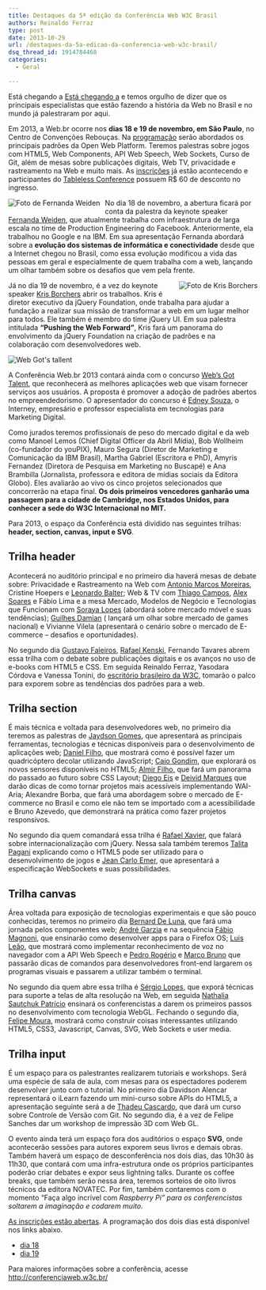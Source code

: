 ```yaml
---
title: Destaques da 5ª edição da Conferência Web W3C Brasil
authors: Reinaldo Ferraz
type: post
date: 2013-10-29
url: /destaques-da-5a-edicao-da-conferencia-web-w3c-brasil/
dsq_thread_id: 1914784468
categories:
  - Geral

---
```

Está chegando a [Está chegando a][1] e temos orgulho de dizer que os principais especialistas que estão fazendo a história da Web no Brasil e no mundo já palestraram por aqui.

Em 2013, a Web.br ocorre nos **dias 18 e 19 de novembro, em São Paulo**, no Centro de Convenções Rebouças. Na [programação][2] serão abordados os principais padrões da Open Web Platform. Teremos palestras sobre jogos com HTML5, Web Components, API Web Speech, Web Sockets, Curso de Git, além de mesas sobre publicações digitais, Web TV, privacidade e rastreamento na Web e muito mais. As [inscrições][3] já estão acontecendo e participantes do [Tableless Conference][4] possuem R$ 60 de desconto no ingresso.

<img style="float: left;margin: 0px 10px 10px 0px" alt="Foto de Fernanda Weiden" src="https://conferenciaweb.w3c.br/wp-content/themes/webbr2013/assets/img/speakers/fernanda-weiden-frame.jpg" />No dia 18 de novembro, a abertura ficará por conta da palestra da keynote speaker [Fernanda Weiden][5], que atualmente trabalha com infraestrutura de larga escala no time de Production Engineering do Facebook. Anteriormente, ela trabalhou no Google e na IBM. Em sua apresentação Fernanda abordará sobre a **evolução dos sistemas de informática e conectividade** desde que a Internet chegou no Brasil, como essa evolução modificou a vida das pessoas em geral e especialmente de quem trabalha com a web, lançando um olhar também sobre os desafios que vem pela frente.

 <img style="float: right;margin: 0px 0px 10px 10px" alt="Foto de Kris Borchers" src="https://conferenciaweb.w3c.br/wp-content/themes/webbr2013/assets/img/speakers/kris-frame.jpg" />Já no dia 19 de novembro, é a vez do keynote speaker [Kris Borchers][6] abrir os trabalhos. Kris é diretor executivo da jQuery Foundation, onde trabalha para ajudar a fundação a realizar sua missão de transformar a web em um lugar melhor para todos. Ele também é membro do time jQuery UI. Em sua palestra intitulada **“Pushing the Web Forward”**, Kris fará um panorama do envolvimento da jQuery Foundation na criação de padrões e na colaboração com desenvolvedores web.

<img style="clear: right" alt="Web Got's tallent" src="https://conferenciaweb.w3c.br/uploads/2013/10/websgottalent_740px_final3.png" />

A Conferência Web.br 2013 contará ainda com o concurso [Web&#8217;s Got Talent][7], que reconhecerá as melhores aplicações web que visam fornecer serviços aos usuários. A proposta é promover a adoção de padrões abertos no empreendedorismo. O apresentador do concurso é <a href="http://interney.net/edney-entrevista-interney/" target="_blank">Edney Souza</a>, o Interney, empresário e professor especialista em tecnologias para Marketing Digital. 

Como jurados teremos profissionais de peso do mercado digital e da web como Manoel Lemos (Chief Digital Officer da Abril Mídia), Bob Wollheim (co-fundador do youPIX), Mauro Segura (Diretor de Marketing e Comunicação da IBM Brasil), Martha Gabriel (Escritora e PhD), Amyris Fernandez (Diretora de Pesquisa em Marketing no Buscapé) e Ana Brambilla (Jornalista, professora e editora de mídias sociais da Editora Globo). Eles avaliarão ao vivo os cinco projetos selecionados que concorrerão na etapa final. **Os dois primeiros vencedores ganharão uma passagem para a cidade de Cambridge, nos Estados Unidos, para conhecer a sede do W3C Internacional no MIT.**

Para 2013, o espaço da Conferência está dividido nas seguintes trilhas: **header, section, canvas, input e SVG**.

## Trilha header

Acontecerá no auditório principal e no primeiro dia haverá mesas de debate sobre: Privacidade e Rastreamento na Web com [Antonio Marcos Moreiras][8], Cristine Hoepers e [Leonardo Balter][9]; Web & TV com [Thiago Campos][10], [Alex Soares][11] e Fábio Lima e a mesa Mercado, Modelos de Negócio e Tecnologias que Funcionam com [Soraya Lopes][12] (abordará sobre mercado móvel e suas tendências); [Guilhes Damian][13] ( lançará um olhar sobre mercado de games nacional) e Vivianne Vilela (apresentará o cenário sobre o mercado de E-commerce – desafios e oportunidades). 

No segundo dia [Gustavo Faleiros][14], [Rafael Kenski][15], Fernando Tavares abrem essa trilha com o debate sobre publicações digitais e os avanços no uso de e-books com HTML5 e CSS. Em seguida Reinaldo Ferraz, Yasodara Córdova e Vanessa Tonini, do [escritório brasileiro da W3C][16], tomarão o palco para exporem sobre as tendências dos padrões para a web.

## Trilha section

É mais técnica e voltada para desenvolvedores web, no primeiro dia teremos as palestras de [Jaydson Gomes][17], que apresentará as principais ferramentas, tecnologias e técnicas disponíveis para o desenvolvimento de aplicações web; [Daniel Filho][18], que mostrará como é possível fazer um quadricóptero decolar utilizando JavaScript; [Caio Gondim][19], que explorará os novos sensores disponíveis no HTML5; [Almir Filho,][20] que fará um panorama do passado ao futuro sobre CSS Layout; [Diego Eis][21] e [Deivid Marques][22] que darão dicas de como tornar projetos mais acessíveis implementando WAI-Aria; Alexandre Borba, que fará uma abordagem sobre o mercado de E-commerce no Brasil e como ele não tem se importado com a acessibilidade e Bruno Azevedo, que demonstrará na prática como fazer projetos responsivos. 

No segundo dia quem comandará essa trilha é [Rafael Xavier][15], que falará sobre internacionalização com jQuery. Nessa sala também teremos [Talita Pagani][23] explicando como o HTML5 pode ser utilizado para o desenvolvimento de jogos e [Jean Carlo Emer][24], que apresentará a especificação WebSockets e suas possibilidades.

## Trilha canvas

Área voltada para exposição de tecnologias experimentais e que são pouco conhecidas, teremos no primeiro dia [Bernard De Luna][25], que fará uma jornada pelos componentes web; [André Garzia][26] e na sequência [Fábio Magnoni][27], que ensinarão como desenvolver apps para o Firefox OS; [Luis Leão][28], que mostrará como implementar reconhecimento de voz no navegador com a API Web Speech e [Pedro Rogério][29] e [Marco Bruno][30] que passarão dicas de comandos para desenvolvedores front-end largarem os programas visuais e passarem a utilizar também o terminal. 

No segundo dia quem abre essa trilha é [Sérgio Lopes][31], que exporá técnicas para suporte a telas de alta resolução na Web, em seguida [Nathalia Sautchuk Patrício][32] ensinará os conferencistas a darem os primeiros passos no desenvolvimento com tecnologia WebGL. Fechando o segundo dia, [Felipe Moura][33], mostrará como construir coisas interessantes utilizando HTML5, CSS3, Javascript, Canvas, SVG, Web Sockets e user media.

## Trilha input

É um espaço para os palestrantes realizarem tutoriais e workshops. Será uma espécie de sala de aula, com mesas para os espectadores poderem desenvolver junto com o tutorial. No primeiro dia Davidson Alencar representará o iLearn fazendo um mini-curso sobre APIs do HTML5, a apresentação seguinte será a de [Thadeu Cascardo][34], que dará um curso sobre Controle de Versão com Git. No segundo dia, é a vez de Felipe Sanches dar um workshop de impressão 3D com Web GL.

O evento ainda terá um espaço fora dos auditórios o espaço **SVG**, onde acontecerão sessões para autores exporem seus livros e demais obras. Também haverá um espaço de desconferência nos dois dias, das 10h30 às 11h30, que contará com uma infra-estrutura onde os próprios participantes poderão criar debates e expor seus lightning talks. Durante os coffee breaks, que também serão nessa área, teremos sorteios de oito livros técnicos da editora NOVATEC. Por fim, também contaremos com o momento “Faça algo incrível com _Raspberry Pi” para os conferencistas soltarem a imaginação e codarem muito._

[As inscrições estão abertas][3]. A programação dos dois dias está disponível nos links abaixo. 

  * [dia 18][35]
  * [dia 19][36]

Para maiores informações sobre a conferência, acesse <http://conferenciaweb.w3c.br/>

 [1]: http://conferenciaweb.w3c.br/
 [2]: http://conferenciaweb.w3c.br/#trilhas
 [3]: http://conferenciaweb.w3c.br/inscricoes/
 [4]: http://conferenciaweb.w3c.br/#eventos-parceiros
 [5]: http://conferenciaweb.w3c.br/#fernanda
 [6]: http://conferenciaweb.w3c.br/#kris
 [7]: http://conferenciaweb.w3c.br/inscricoes-abertas-para-o-webs-got-talent/
 [8]: http://conferenciaweb.w3c.br/#antonio
 [9]: http://conferenciaweb.w3c.br/#leo
 [10]: http://conferenciaweb.w3c.br/#thiago
 [11]: http://conferenciaweb.w3c.br/#alex
 [12]: http://conferenciaweb.w3c.br/#soraya
 [13]: http://conferenciaweb.w3c.br/#guilhes
 [14]: http://conferenciaweb.w3c.br/#gustavo
 [15]: http://conferenciaweb.w3c.br/#rafael
 [16]: http://www.w3c.br/
 [17]: http://conferenciaweb.w3c.br/#jaydson
 [18]: http://conferenciaweb.w3c.br/#daniel
 [19]: http://conferenciaweb.w3c.br/#caio
 [20]: http://conferenciaweb.w3c.br/#almir
 [21]: http://conferenciaweb.w3c.br/#diego
 [22]: http://conferenciaweb.w3c.br/#deivid
 [23]: http://conferenciaweb.w3c.br/#talita
 [24]: http://conferenciaweb.w3c.br/#jean
 [25]: http://conferenciaweb.w3c.br/#bernard
 [26]: http://conferenciaweb.w3c.br/#andre
 [27]: http://conferenciaweb.w3c.br/#fabio
 [28]: http://conferenciaweb.w3c.br/#luis
 [29]: http://conferenciaweb.w3c.br/#pedro
 [30]: http://conferenciaweb.w3c.br/#marco
 [31]: http://conferenciaweb.w3c.br/#sergio
 [32]: http://conferenciaweb.w3c.br/#nathalia
 [33]: http://conferenciaweb.w3c.br/#felipe
 [34]: http://conferenciaweb.w3c.br/#thadeu
 [35]: http://conferenciaweb.w3c.br/#trilha-primeiro-dia
 [36]: http://conferenciaweb.w3c.br/#trilha-segundo-dia